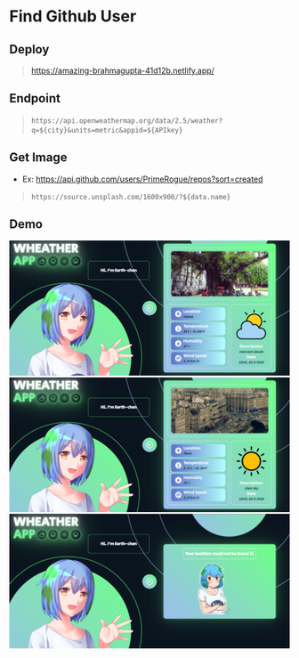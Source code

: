 # Find Github User
## Deploy
>https://amazing-brahmagupta-41d12b.netlify.app/
## Endpoint
>`https://api.openweathermap.org/data/2.5/weather?q=${city}&units=metric&appid=${APIkey}`

## Get Image
- Ex: https://api.github.com/users/PrimeRogue/repos?sort=created
>`https://source.unsplash.com/1600x900/?${data.name}`

## Demo

![](images/Demo1.PNG)
![](images/Demo2.PNG)
![](images/Demo3.PNG)
